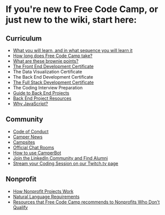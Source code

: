 # If you're new to Free Code Camp, or just new to the wiki, start here:
## Curriculum
- [What you will learn, and in what sequence you will learn it](https://github.com/FreeCodeCamp/FreeCodeCamp/wiki/What-you-will-learn,-and-in-what-sequence-you-will-learn-it)
- [How long does Free Code Camp take?](https://github.com/FreeCodeCamp/FreeCodeCamp/wiki/How-Long-Free-Code-Camp-Takes)
- [What are these brownie points?](https://github.com/FreeCodeCamp/FreeCodeCamp/wiki/Brownie-Points)
- [The Front End Development Certificate](https://github.com/FreeCodeCamp/FreeCodeCamp/wiki/Free-Code-Camp-Front-End-Development-Certificate)
- The Data Visualization Certificate
- The Back End Development Certificate
- [The Full Stack Development Certificate](https://github.com/FreeCodeCamp/FreeCodeCamp/wiki/Free-Code-Camp-Full-Stack-Development-Certificate)
- The Coding Interview Preparation
- [Guide to Back End Projects](https://github.com/FreeCodeCamp/FreeCodeCamp/wiki/Guide-to-Back-End-Projects-Table-of-Contents)
- [Back End Project Resources](https://github.com/FreeCodeCamp/FreeCodeCamp/wiki/Back-End-Project-Resources)
- [Why JavaScript?](https://github.com/FreeCodeCamp/FreeCodeCamp/wiki/Why-does-Free-Code-Camp-use-JavaScript-instead-of-Ruby-or-Python)

## Community
- [Code of Conduct](https://github.com/FreeCodeCamp/FreeCodeCamp/wiki/Code-of-Conduct)
- [Camper News](https://github.com/FreeCodeCamp/FreeCodeCamp/wiki/Camper-News)
- [Campsites](https://github.com/FreeCodeCamp/FreeCodeCamp/wiki/Campsites)
- [Official Chat Rooms](https://github.com/FreeCodeCamp/FreeCodeCamp/wiki/Official-Free-Code-Camp-Chat-Rooms)
- [How to use CamperBot](https://github.com/FreeCodeCamp/FreeCodeCamp/wiki/camperbot)
- [Join the LinkedIn Community and Find Alumni](https://github.com/FreeCodeCamp/FreeCodeCamp/wiki/How-to-add-Free-Code-Camp-to-my-LinkedIn-profile)
- [Stream your Coding Session on our Twitch.tv page](https://github.com/FreeCodeCamp/FreeCodeCamp/wiki/How-you-can-stream-your-live-coding-sessions-on-the-Free-Code-Camp-Twitch.tv-channel)

## Nonprofit
- [How Nonprofit Projects Work](https://github.com/FreeCodeCamp/FreeCodeCamp/wiki/How-FreeCodeCamp-Nonprofit-Projects-work)
- [Natural Language Requirements](https://github.com/FreeCodeCamp/FreeCodeCamp/wiki/Free-Code-Camp-completion-language-requirements)
- [Resources that Free Code Camp recommends to Nonprofits Who Don't Qualify](https://github.com/FreeCodeCamp/FreeCodeCamp/wiki/Other-resources-that-Free-Code-Camp-recommends-to-nonprofits)
